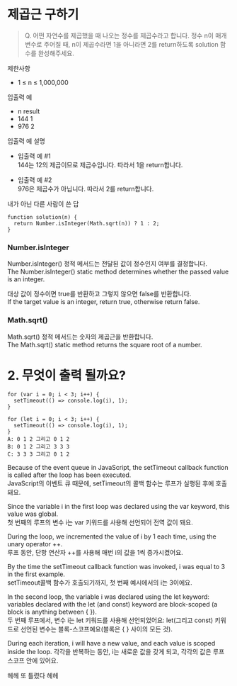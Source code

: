 # 제곱근 구하기
> Q. 어떤 자연수를 제곱했을 때 나오는 정수를 제곱수라고 합니다. 정수 n이 매개변수로 주어질 때, n이 제곱수라면 1을 아니라면 2를 return하도록 solution 함수를 완성해주세요.

제한사항
- 1 ≤ n ≤ 1,000,000

입출력 예
- n	result
- 144	1
- 976	2

입출력 예 설명
- 입출력 예 #1 <br>
144는 12의 제곱이므로 제곱수입니다. 따라서 1을 return합니다.

- 입출력 예 #2 <br>
976은 제곱수가 아닙니다. 따라서 2를 return합니다.

내가 아닌 다른 사람이 쓴 답
```
function solution(n) {
  return Number.isInteger(Math.sqrt(n)) ? 1 : 2;
}
```
### Number.isInteger
Number.isInteger() 정적 메서드는 전달된 값이 정수인지 여부를 결정합니다.<br>
The Number.isInteger() static method determines whether the passed value is an integer.

대상 값이 정수이면 true를 반환하고 그렇지 않으면 false를 반환합니다.<br>
If the target value is an integer, return true, otherwise return false.

### Math.sqrt()
Math.sqrt() 정적 메서드는 숫자의 제곱근을 반환합니다.<br>
The Math.sqrt() static method returns the square root of a number. 

# 2. 무엇이 출력 될까요?
```
for (var i = 0; i < 3; i++) {
  setTimeout(() => console.log(i), 1);
}

for (let i = 0; i < 3; i++) {
  setTimeout(() => console.log(i), 1);
}
A: 0 1 2 그리고 0 1 2
B: 0 1 2 그리고 3 3 3
C: 3 3 3 그리고 0 1 2
```
Because of the event queue in JavaScript, the setTimeout callback function is called after the loop has been executed.<br>
JavaScript의 이벤트 큐 때문에, setTimeout의 콜백 함수는 루프가 실행된 후에 호출돼요. 

Since the variable i in the first loop was declared using the var keyword, this value was global.<br>
첫 번째의 루프의 변수 i는 var 키워드를 사용해 선언되어 전역 값이 돼요. 

During the loop, we incremented the value of i by 1 each time, using the unary operator ++.<br>
루프 동안, 단항 연산자 ++를 사용해 매번 i의 값을 1씩 증가시켰어요. 

By the time the setTimeout callback function was invoked, i was equal to 3 in the first example.<br>
setTimeout콜백 함수가 호출되기까지, 첫 번째 예시에서의 i는 3이에요.

In the second loop, the variable i was declared using the let keyword: variables declared with the let (and const) keyword are block-scoped (a block is anything between { }).<br> 
두 번째 루프에서, 변수 i는 let 키워드를 사용해 선언되었어요: let(그리고 const) 키워드로 선언된 변수는 블록-스코프예요(블록은 { } 사이의 모든 것). 

During each iteration, i will have a new value, and each value is scoped inside the loop.
각각을 반복하는 동안, i는 새로운 값을 갖게 되고, 각각의 값은 루프 스코프 안에 있어요.

헤헤 또 틀렸다 헤헤
